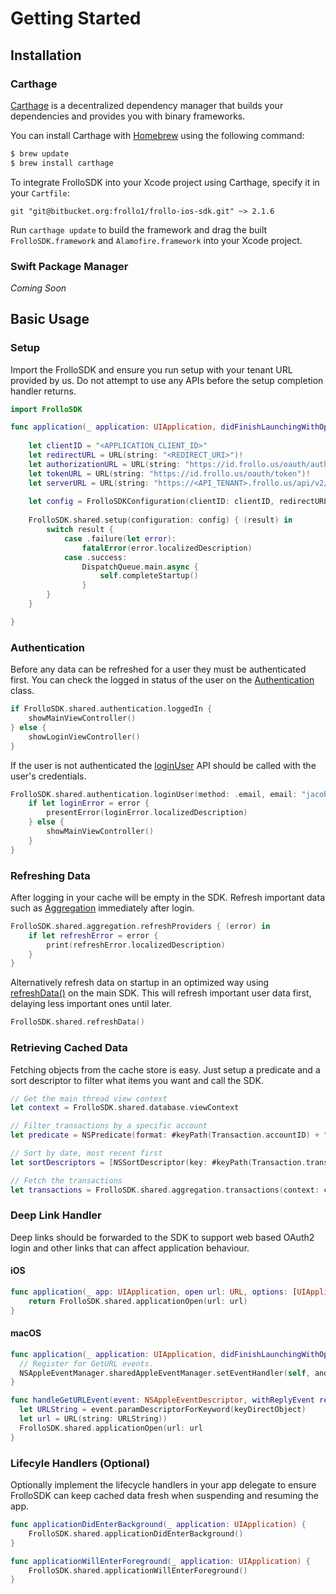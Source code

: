 # Getting Started

## Installation

### Carthage

[Carthage](https://github.com/Carthage/Carthage) is a decentralized dependency manager that builds your dependencies and provides you with binary frameworks.

You can install Carthage with [Homebrew](https://brew.sh/) using the following command:

```bash
$ brew update
$ brew install carthage
```

To integrate FrolloSDK into your Xcode project using Carthage, specify it in your `Cartfile`:

```ogdl
git "git@bitbucket.org:frollo1/frollo-ios-sdk.git" ~> 2.1.6
```

Run `carthage update` to build the framework and drag the built `FrolloSDK.framework` and `Alamofire.framework` into your Xcode project.

### Swift Package Manager

*Coming Soon*

## Basic Usage

### Setup

Import the FrolloSDK and ensure you run setup with your tenant URL provided by us. Do not attempt to use any APIs before the setup completion handler returns.

```swift
import FrolloSDK

func application(_ application: UIApplication, didFinishLaunchingWithOptions launchOptions: [UIApplication.LaunchOptionsKey: Any]?) -> Bool {
        
    let clientID = "<APPLICATION_CLIENT_ID>"
    let redirectURL = URL(string: "<REDIRECT_URI>")!
    let authorizationURL = URL(string: "https://id.frollo.us/oauth/authorize")!
    let tokenURL = URL(string: "https://id.frollo.us/oauth/token")!
    let serverURL = URL(string: "https://<API_TENANT>.frollo.us/api/v2/")!
        
    let config = FrolloSDKConfiguration(clientID: clientID, redirectURL: redirectURL, authorizationEndpoint: authorizationURL, tokenEndpoint: tokenURL, serverEndpoint: serverURL)
        
    FrolloSDK.shared.setup(configuration: config) { (result) in
        switch result {
            case .failure(let error):
                fatalError(error.localizedDescription)
            case .success:
                DispatchQueue.main.async {
                    self.completeStartup()
                }
        }
    }

}
```

### Authentication

Before any data can be refreshed for a user they must be authenticated first. You can check the logged in status of the user on the [Authentication](Classes/Authentication.html#/s:9FrolloSDK14AuthenticationC8loggedInSbvp) class.

```swift
if FrolloSDK.shared.authentication.loggedIn {
    showMainViewController()
} else {
    showLoginViewController()
}
```

If the user is not authenticated the [loginUser](Classes/Authentication.html#/s:9FrolloSDK14AuthenticationC9loginUser6method5email8password6userID0I5Token10completionyAC8AuthTypeO_SSSgA3Mys5Error_pSgctF) API should be called with the user's credentials.

```swift
FrolloSDK.shared.authentication.loginUser(method: .email, email: "jacob@example.com", password: "$uPer5ecr@t") { (error) in
    if let loginError = error {
        presentError(loginError.localizedDescription)
    } else {
        showMainViewController()
    }
}
```

### Refreshing Data

After logging in your cache will be empty in the SDK. Refresh important data such as [Aggregation](Classes/Aggregation.html) immediately after login.

```swift
FrolloSDK.shared.aggregation.refreshProviders { (error) in
    if let refreshError = error {
        print(refreshError.localizedDescription)
    }
}
```

Alternatively refresh data on startup in an optimized way using [refreshData()]() on the main SDK. This will refresh important user data first, delaying less important ones until later.

```swift
FrolloSDK.shared.refreshData()
```

### Retrieving Cached Data

Fetching objects from the cache store is easy. Just setup a predicate and a sort descriptor to filter what items you want and call the SDK.

```swift
// Get the main thread view context
let context = FrolloSDK.shared.database.viewContext

// Filter transactions by a specific account
let predicate = NSPredicate(format: #keyPath(Transaction.accountID) + " == %ld", argumentArray: [accountID])

// Sort by date, most recent first
let sortDescriptors = [NSSortDescriptor(key: #keyPath(Transaction.transactionDateString), ascending: false)]

// Fetch the transactions
let transactions = FrolloSDK.shared.aggregation.transactions(context: context, filteredBy: predicate, sortedBy: sortDescriptors)
```

### Deep Link Handler

Deep links should be forwarded to the SDK to support web based OAuth2 login and other links that can affect application behaviour.

#### iOS

```swift
func application(_ app: UIApplication, open url: URL, options: [UIApplication.OpenURLOptionsKey : Any] = [:]) -> Bool {
    return FrolloSDK.shared.applicationOpen(url: url)
}
```

#### macOS

```swift
func application(_ application: UIApplication, didFinishLaunchingWithOptions launchOptions: [UIApplication.LaunchOptionsKey: Any]?) -> Bool {
  // Register for GetURL events.
  NSAppleEventManager.sharedAppleEventManager.setEventHandler(self, andSelector: #selector(handleGetURLEvent:withReplyEvent:), forEventClass: kInternetEventClass, andEventID:kAEGetURL)
}

func handleGetURLEvent(event: NSAppleEventDescriptor, withReplyEvent replyEvent: NSAppleEventDescriptor) {
  let URLString = event.paramDescriptorForKeyword(keyDirectObject)
  let url = URL(string: URLString))
  FrolloSDK.shared.applicationOpen(url: url
}
```

### Lifecyle Handlers (Optional)

Optionally implement the lifecycle handlers in your app delegate to ensure FrolloSDK can keep cached data fresh when suspending and resuming the app.

```swift
func applicationDidEnterBackground(_ application: UIApplication) {
    FrolloSDK.shared.applicationDidEnterBackground()
}

func applicationWillEnterForeground(_ application: UIApplication) {
    FrolloSDK.shared.applicationWillEnterForeground()
}
```




